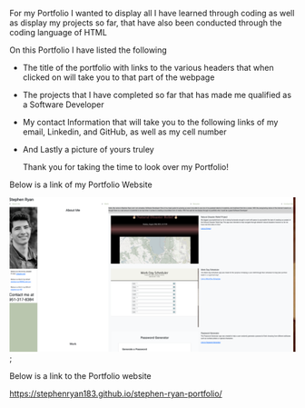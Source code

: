For my Portfolio I wanted to display all I have learned through coding as well as display my projects so far, that have also been conducted through the coding language of HTML

On this Portfolio I have listed the following

 * The title of the portfolio with links to the various headers that when clicked on will take you to that part of the webpage

 * The projects that I have completed so far that has made me qualified as a Software Developer

 * My contact Information that will take you to the following links of my email, Linkedin, and GitHub, as well as my cell number

 * And Lastly a picture of yours truley

    Thank you for taking the time to look over my Portfolio!

Below is a link of my Portfolio Website

 ![picture](assets/images/screenshotofme.png);

Below is a link to the Portfolio website

https://stephenryan183.github.io/stephen-ryan-portfolio/


